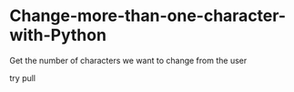 # Change-more-than-one-character-with-Python
Get the number of characters we want to change from the user

try pull
